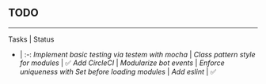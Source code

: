 ## TODO

---

Tasks | Status
- | :-:
*Implement basic testing via testem with mocha* |
*Class pattern style for modules* | ✅
*Add CircleCI* |
*Modularize bot events* |
*Enforce uniqueness with Set before loading modules* |
*Add eslint* | ✅
